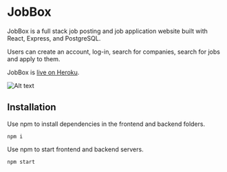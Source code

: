 # JobBox

JobBox is a full stack job posting and job application website built with React, Express, and PostgreSQL. 

Users can create an account, log-in, search for companies, search for jobs and apply to them.

JobBox is [live on Heroku](google.com).

![Alt text](frontend/src/assets/landing.pngraw=true "Landing")

## Installation 

Use npm to install dependencies in the frontend and backend folders. 

`npm i`

Use npm to start frontend and backend servers. 

`npm start`